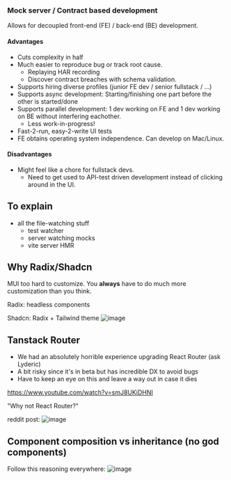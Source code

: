 ### Mock server / Contract based development

Allows for decoupled front-end (FE) / back-end (BE) development.

#### Advantages

- Cuts complexity in half
- Much easier to reproduce bug or track root cause.
  - Replaying HAR recording
  - Discover contract breaches with schema validation.
- Supports hiring diverse profiles (junior FE dev / senior fullstack / ...)
- Supports async development: Starting/finishing one part before the other is started/done
- Supports parallel development: 1 dev working on FE and 1 dev working on BE without interfering eachother.
  - Less work-in-progress!
- Fast-2-run, easy-2-write UI tests
- FE obtains operating system independence. Can develop on Mac/Linux.

#### Disadvantages

- Might feel like a chore for fullstack devs.
  - Need to get used to API-test driven development instead of clicking around in the UI.

## To explain

- all the file-watching stuff
  - test watcher
  - server watching mocks
  - vite server HMR


## Why Radix/Shadcn
MUI too hard to customize. You __always__ have to do much more customization than you think.

Radix: headless components

Shadcn: Radix + Tailwind theme
![image](https://github.com/ThomasStock/mpv2/assets/8448483/53882c6a-9034-4ec7-87e2-1a4250d5aa4d)

## Tanstack Router

- We had an absolutely horrible experience upgrading React Router (ask Lyderic)
- A bit risky since it's in beta but has incredible DX to avoid bugs
- Have to keep an eye on this and leave a way out in case it dies

https://www.youtube.com/watch?v=smJ8UKiDHNI

"Why not React Router?"

reddit post:
![image](https://github.com/ThomasStock/mpv2/assets/8448483/4e0f1f75-2002-40e7-8323-0dff5c0befc1)

## Component composition vs inheritance (no god components)

Follow this reasoning everywhere:
![image](https://github.com/ThomasStock/mpv2/assets/8448483/5a4a07b3-6daf-45be-9054-4486e012da74)

